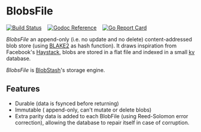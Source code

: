# BlobsFile

[![Build Status](https://travis-ci.org/tsileo/blobsfile.svg?branch=master)](https://travis-ci.org/tsileo/blobsfile)
&nbsp; &nbsp;[![Godoc Reference](https://godoc.org/a4.io/blobsfile?status.svg)](https://godoc.org/a4.io/blobsfile)
&nbsp; &nbsp;[![Go Report Card](https://goreportcard.com/badge/a4.io/blobsfile)](https://goreportcard.com/report/a4.io/blobsfile)

*BlobsFile* an append-only (i.e. no update and no delete) content-addressed blob store (using [BLAKE2](https://blake2.net/) as hash function).
It draws inspiration from Facebook's [Haystack](http://202.118.11.61/papers/case%20studies/facebook.pdf), blobs are stored in a flat file and indexed in a small [kv](https://github.com/cznic/kv) database.

*BlobsFile* is [BlobStash](https://github.com/tsileo/blobstash)'s storage engine.

## Features

 - Durable (data is fsynced before returning)
 - Immutable ( append-only, can't mutate or delete blobs)
 - Extra parity data is added to each BlobFile (using Reed-Solomon error correction), allowing the database to repair itself in case of corruption.

